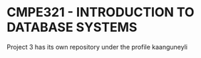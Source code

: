 # CMPE321 - INTRODUCTION TO DATABASE SYSTEMS

Project 3 has its own repository under the profile kaanguneyli

